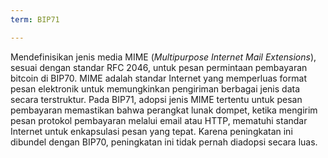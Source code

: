 ```yaml
---
term: BIP71

---
```

Mendefinisikan jenis media MIME (*Multipurpose Internet Mail Extensions*), sesuai dengan standar RFC 2046, untuk pesan permintaan pembayaran bitcoin di BIP70. MIME adalah standar Internet yang memperluas format pesan elektronik untuk memungkinkan pengiriman berbagai jenis data secara terstruktur. Pada BIP71, adopsi jenis MIME tertentu untuk pesan pembayaran memastikan bahwa perangkat lunak dompet, ketika mengirim pesan protokol pembayaran melalui email atau HTTP, mematuhi standar Internet untuk enkapsulasi pesan yang tepat. Karena peningkatan ini dibundel dengan BIP70, peningkatan ini tidak pernah diadopsi secara luas.